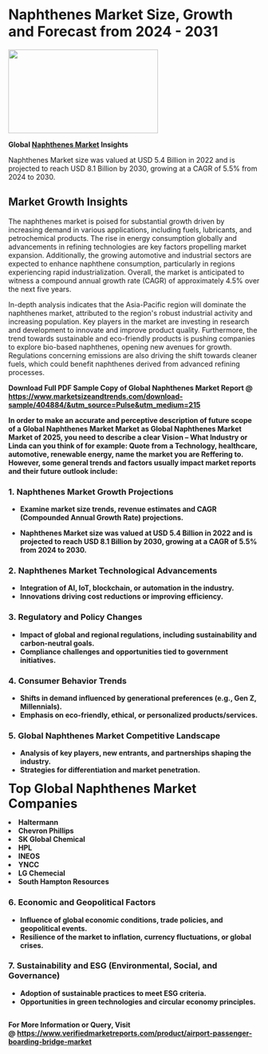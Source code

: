 <H1>Naphthenes Market Size, Growth and Forecast from 2024 - 2031</H1><img class="aligncenter size-medium wp-image-584254" src="https://thirdeyenews.in/wp-content/uploads/2024/09/Global-Market-Research-300x168.jpeg" alt="" width="300" height="168" /><p><strong>Global&nbsp;<a href="https://www.marketsizeandtrends.com/download-sample/404884/&amp;utm_source=Pulse&amp;utm_medium=215">Naphthenes Market</a> Insights</strong></p><p>Naphthenes Market size was valued at USD 5.4 Billion in 2022 and is projected to reach USD 8.1 Billion by 2030, growing at a CAGR of 5.5% from 2024 to 2030.</p><p><h2>Market Growth Insights</h2> <p>The naphthenes market is poised for substantial growth driven by increasing demand in various applications, including fuels, lubricants, and petrochemical products. The rise in energy consumption globally and advancements in refining technologies are key factors propelling market expansion. Additionally, the growing automotive and industrial sectors are expected to enhance naphthene consumption, particularly in regions experiencing rapid industrialization. Overall, the market is anticipated to witness a compound annual growth rate (CAGR) of approximately 4.5% over the next five years.</p> <p><strong></strong></p> <p>In-depth analysis indicates that the Asia-Pacific region will dominate the naphthenes market, attributed to the region's robust industrial activity and increasing population. Key players in the market are investing in research and development to innovate and improve product quality. Furthermore, the trend towards sustainable and eco-friendly products is pushing companies to explore bio-based naphthenes, opening new avenues for growth. Regulations concerning emissions are also driving the shift towards cleaner fuels, which could benefit naphthenes derived from advanced refining processes.</p> <p><strong></p><p><span class=""><strong>Download Full PDF Sample Copy of Global Naphthenes Market Report</strong> @ <a href="https://www.marketsizeandtrends.com/download-sample/404884/&amp;utm_source=Pulse&amp;utm_medium=215" target="_blank">https://www.marketsizeandtrends.com/download-sample/404884/&amp;utm_source=Pulse&amp;utm_medium=215</a></span></p><p>In order to make an accurate and perceptive description of future scope of a Global&nbsp;Naphthenes Market Market as Global&nbsp;Naphthenes Market Market of 2025, you need to describe a clear Vision &ndash; What Industry or Linda can you think of for example: Quote from a Technology, healthcare, automotive, renewable energy, name the market you are Reffering to. However, some general trends and factors usually impact market reports and their future outlook include:</p><h3>1.&nbsp;<strong>Naphthenes Market Growth Projections</strong></h3><ul><li>Examine market size trends, revenue estimates and CAGR (Compounded Annual Growth Rate) projections.</li><li><p>Naphthenes Market size was valued at USD 5.4 Billion in 2022 and is projected to reach USD 8.1 Billion by 2030, growing at a CAGR of 5.5% from 2024 to 2030.</p></li></ul><h3>2.&nbsp;<strong>Naphthenes Market Technological Advancements</strong></h3><ul><li>Integration of AI, IoT, blockchain, or automation in the industry.</li><li>Innovations driving cost reductions or improving efficiency.</li></ul><h3>3.&nbsp;<strong>Regulatory and Policy Changes</strong></h3><ul><li>Impact of global and regional regulations, including sustainability and carbon-neutral goals.</li><li>Compliance challenges and opportunities tied to government initiatives.</li></ul><h3>4.&nbsp;<strong>Consumer Behavior Trends</strong></h3><ul><li>Shifts in demand influenced by generational preferences (e.g., Gen Z, Millennials).</li><li>Emphasis on eco-friendly, ethical, or personalized products/services.</li></ul><h3>5.&nbsp;<strong>Global Naphthenes Market Competitive Landscape</strong></h3><ul><li>Analysis of key players, new entrants, and partnerships shaping the industry.</li><li>Strategies for differentiation and market penetration.</li></ul><p data-pm-slice="1 1 []"><span style="color: inherit; font-family: inherit; font-size: 25px;">Top Global Naphthenes Market Companies</span></p><div class="" data-test-id=""><p><li>Haltermann</li><li> Chevron Phillips</li><li> SK Global Chemical</li><li> HPL</li><li> INEOS</li><li> YNCC</li><li> LG Chemecial</li><li> South Hampton Resources</li></p></div><h3>6.&nbsp;<strong>Economic and Geopolitical Factors</strong></h3><ul><li>Influence of global economic conditions, trade policies, and geopolitical events.</li><li>Resilience of the market to inflation, currency fluctuations, or global crises.</li></ul><h3>7.&nbsp;<strong>Sustainability and ESG (Environmental, Social, and Governance)</strong></h3><ul><li>Adoption of sustainable practices to meet ESG criteria.</li><li>Opportunities in green technologies and circular economy principles.</li></ul><h2><strong style="font-size: 14px;">For More Information or Query, Visit @&nbsp;</strong><a style="background-color: #ffffff; font-size: 14px;" href="https://www.marketsizeandtrends.com/report/naphthenes-market/" target="_blank">https://www.verifiedmarketreports.com/product/airport-passenger-boarding-bridge-market</a></h2>
